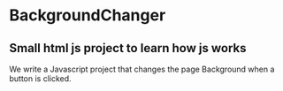# BackgroundChanger

## Small html js project to learn how js works

We write a Javascript project that changes the page Background when a button is clicked.


